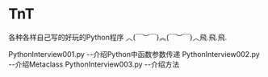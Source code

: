 # TnT
各种各样自己写的好玩的Python程序  ︿(￣︶￣)︽(￣︶￣)︿飛.飛.飛. 

PythonInterview001.py --介绍Python中函数参数传递
PythonInterview002.py --介绍Metaclass
PythonInterview003.py --介绍方法
